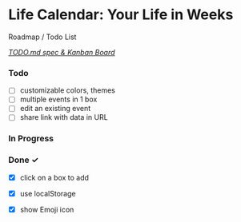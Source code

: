 # Life Calendar: Your Life in Weeks

Roadmap / Todo List

<em>[TODO.md spec & Kanban Board](https://marketplace.visualstudio.com/items?itemName=coddx.coddx-alpha)</em>

### Todo

- [ ] customizable colors, themes  
- [ ] multiple events in 1 box  
- [ ] edit an existing event  
- [ ] share link with data in URL  

### In Progress


### Done ✓

- [x] click on a box to add  
- [x] use localStorage  
- [x] show Emoji icon  

